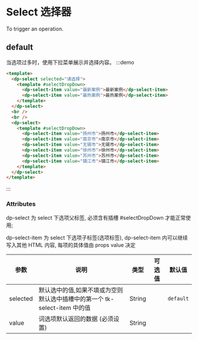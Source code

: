 # Select 选择器

To trigger an operation.

## default

当选项过多时，使用下拉菜单展示并选择内容。
:::demo

```html
<template>
  <dp-select selected="请选择">
    <template #selectDropDown>
      <dp-select-item value="最新案例">最新案例</dp-select-item>
      <dp-select-item value="最热案例">最热案例</dp-select-item>
    </template>
  </dp-select>
  <br />
  <br />
  <dp-select>
    <template #selectDropDown>
      <dp-select-item value="扬州市">扬州市</dp-select-item>
      <dp-select-item value="南京市">南京市</dp-select-item>
      <dp-select-item value="无锡市">无锡市</dp-select-item>
      <dp-select-item value="徐州市">徐州市</dp-select-item>
      <dp-select-item value="苏州市">苏州市</dp-select-item>
      <dp-select-item value="镇江市">镇江市</dp-select-item>
    </template>
  </dp-select>
</template>
```

:::

### Attributes

dp-select 为 select 下选项父标签, 必须含有插槽 #selectDropDown 才能正常使用;

dp-select-item 为 select 下选项子标签(选项标签), dp-select-item 内可以继续写入其他 HTML 内容, 每项的具体值由 props value 决定

| 参数     | 说明                                                                      | 类型   | 可选值 | 默认值    |
| -------- | ------------------------------------------------------------------------- | ------ | ------ | --------- |
| selected | 默认选中的值,如果不填或为空则默认选中插槽中的第一个 tk-select-item 中的值 | String |        | `default` |
| value    | 词选项默认返回的数据 (必须设置)                                           | String |        |           |
